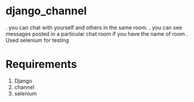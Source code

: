 # django_channel

. you can chat with yourself and others in the same room.
. you can see messages posted in a particular chat room if you have the name of room
. Used selenium for testing

# Requirements
1) Django
2) channel
3) selenium


